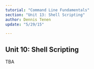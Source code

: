 ```yaml
---
tutorial: "Command Line Fundamentals"
section: "Unit 13: Shell Scripting"
author: Dennis Tenen
update: "5/29/15"

---
```


## Unit 10: Shell Scripting

TBA

